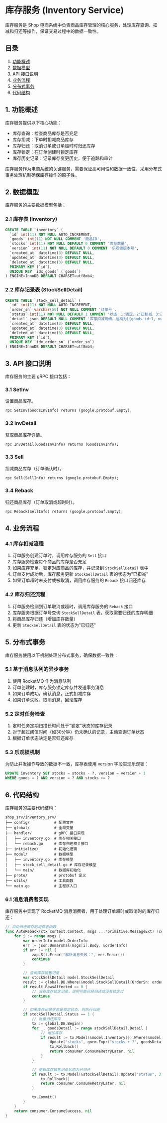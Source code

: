 # 库存服务 (Inventory Service)

库存服务是 Shop 电商系统中负责商品库存管理的核心服务，处理库存查询、扣减和归还等操作，保证交易过程中的数据一致性。

## 目录

1. [功能概述](#1-功能概述)
2. [数据模型](#2-数据模型)
3. [API 接口说明](#3-api-接口说明)
4. [业务流程](#4-业务流程)
5. [分布式事务](#5-分布式事务)
6. [代码结构](#6-代码结构)

## 1. 功能概述

库存服务提供以下核心功能：

- 库存查询：检查商品库存是否充足
- 库存扣减：下单时扣减商品库存
- 库存归还：取消订单或订单超时时归还库存
- 库存锁定：在订单创建时锁定库存
- 库存历史记录：记录库存变更历史，便于追踪和审计

库存服务作为电商系统的关键服务，需要保证高可用性和数据一致性，采用分布式事务处理机制确保库存操作的原子性。

## 2. 数据模型

库存服务的主要数据模型包括：

### 2.1 库存表 (Inventory)

```sql
CREATE TABLE `inventory` (
  `id` int(11) NOT NULL AUTO_INCREMENT,
  `goods` int(11) NOT NULL COMMENT '商品ID',
  `stocks` int(11) NOT NULL DEFAULT 0 COMMENT '库存数量',
  `version` int(11) NOT NULL DEFAULT 0 COMMENT '乐观锁版本号',
  `created_at` datetime(3) DEFAULT NULL,
  `updated_at` datetime(3) DEFAULT NULL,
  `deleted_at` datetime(3) DEFAULT NULL,
  PRIMARY KEY (`id`),
  UNIQUE KEY `idx_goods` (`goods`)
) ENGINE=InnoDB DEFAULT CHARSET=utf8mb4;
```

### 2.2 库存记录表 (StockSellDetail)

```sql
CREATE TABLE `stock_sell_detail` (
  `id` int(11) NOT NULL AUTO_INCREMENT,
  `order_sn` varchar(50) NOT NULL COMMENT '订单号',
  `status` int(11) NOT NULL DEFAULT 1 COMMENT '状态：1:锁定，2:已扣减，3:已归还',
  `detail` json DEFAULT NULL COMMENT '库存扣减明细，结构为[{goods_id:1, num:2}]',
  `created_at` datetime(3) DEFAULT NULL,
  `updated_at` datetime(3) DEFAULT NULL,
  `deleted_at` datetime(3) DEFAULT NULL,
  PRIMARY KEY (`id`),
  UNIQUE KEY `idx_order_sn` (`order_sn`)
) ENGINE=InnoDB DEFAULT CHARSET=utf8mb4;
```

## 3. API 接口说明

库存服务的主要 gRPC 接口包括：

### 3.1 SetInv

设置商品库存。

```protobuf
rpc SetInv(GoodsInvInfo) returns (google.protobuf.Empty);
```

### 3.2 InvDetail

获取商品库存详情。

```protobuf
rpc InvDetail(GoodsInvInfo) returns (GoodsInvInfo);
```

### 3.3 Sell

扣减商品库存（订单确认时）。

```protobuf
rpc Sell(SellInfo) returns (google.protobuf.Empty);
```

### 3.4 Reback

归还商品库存（订单取消或超时时）。

```protobuf
rpc Reback(SellInfo) returns (google.protobuf.Empty);
```

## 4. 业务流程

### 4.1 库存扣减流程

1. 订单服务创建订单时，调用库存服务的 `Sell` 接口
2. 库存服务检查每个商品的库存是否充足
3. 如果库存充足，锁定对应商品的库存，并记录到 `StockSellDetail` 表中
4. 订单支付成功后，库存服务更新 `StockSellDetail` 表的状态为"已扣减"
5. 如果订单超时未支付或被取消，调用库存服务的 `Reback` 接口归还库存

### 4.2 库存归还流程

1. 订单服务检测到订单取消或超时，调用库存服务的 `Reback` 接口
2. 库存服务根据订单号查询 `StockSellDetail` 表，获取需要归还的库存明细
3. 将商品库存归还（增加库存数量）
4. 更新 `StockSellDetail` 表的状态为"已归还"

## 5. 分布式事务

库存服务使用以下机制处理分布式事务，确保数据一致性：

### 5.1 基于消息队列的异步事务

1. 使用 RocketMQ 作为消息队列
2. 订单创建时，库存服务锁定库存并发送事务消息
3. 如果订单成功，确认消息，正式扣减库存
4. 如果订单失败，取消消息，回滚库存

### 5.2 定时任务检查

1. 定时任务定期扫描长时间处于"锁定"状态的库存记录
2. 对于超过阈值时间（如30分钟）仍未确认的记录，主动查询订单状态
3. 根据订单状态决定是否归还库存

### 5.3 乐观锁机制

为防止并发操作导致的数据不一致，库存表使用 version 字段实现乐观锁：

```sql
UPDATE inventory SET stocks = stocks - ?, version = version + 1 
WHERE goods = ? AND version = ? AND stocks >= ?
```

## 6. 代码结构

库存服务的主要代码结构：

```
shop_srv/inventory_srv/
├── config/           # 配置文件
├── global/           # 全局变量
├── handler/          # gRPC 接口实现
│   ├── inventory.go  # 库存相关接口
│   └── reback.go     # 库存归还相关接口
├── initialize/       # 初始化逻辑
├── model/            # 数据模型
│   ├── inventory.go  # 库存模型
│   ├── stock_sell_detail.go # 库存记录模型
│   └── main/         # 数据库初始化
├── proto/            # protobuf 定义
├── utils/            # 工具函数
└── main.go           # 主程序入口
```

### 6.1 消息消费者实现

库存服务中实现了 RocketMQ 消息消费者，用于处理订单超时或取消时的库存归还：

```go
// 自动归还库存的消费者函数
func AutoReback(ctx context.Context, msgs ...*primitive.MessageExt) (consumer.ConsumeResult, error) {
    for i := range msgs {
        var orderInfo model.OrderInfo
        err := json.Unmarshal(msgs[i].Body, &orderInfo)
        if err != nil {
            zap.S().Error("解析消息失败：", err.Error())
            continue
        }

        // 查询库存销售记录
        var stockSellDetail model.StockSellDetail
        result := global.DB.Where(&model.StockSellDetail{OrderSn: orderInfo.OrderSn}).First(&stockSellDetail)
        if result.RowsAffected == 0 {
            // 没有库存锁定记录，说明可能已经归还或没有锁定过
            continue
        }

        // 如果库存记录状态是锁定状态，则执行归还
        if stockSellDetail.Status == 1 {
            // 批量归还库存
            tx := global.DB.Begin()
            for _, goodsDetail := range stockSellDetail.Detail {
                // 增加库存
                if result := tx.Model(&model.Inventory{}).Where(&model.Inventory{Goods: goodsDetail.Goods}).
                    Update("stocks", gorm.Expr("stocks + ?", goodsDetail.Num)); result.RowsAffected == 0 {
                    tx.Rollback()
                    return consumer.ConsumeRetryLater, nil
                }
            }

            // 更新库存销售记录状态为已归还
            if result := tx.Model(&stockSellDetail).Update("status", 3); result.RowsAffected == 0 {
                tx.Rollback()
                return consumer.ConsumeRetryLater, nil
            }

            tx.Commit()
        }
    }
    return consumer.ConsumeSuccess, nil
}